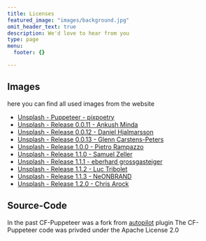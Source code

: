 ```yaml
---
title: Licenses
featured_image: "images/background.jpg"
omit_header_text: true
description: We'd love to hear from you
type: page
menu:
  footer: {}

---
```


## Images
here you can find all used images from the website
- [Unsplash - Puppeteer - pixpoetry](https://unsplash.com/photos/jqrX8cSeVbQ)
- [Unsplash - Release 0.0.11 - Ankush Minda](https://unsplash.com/photos/TLBplYQvqn0?utm_source=unsplash&utm_medium=referral&utm_content=creditCopyText)
- [Unsplash - Release 0.0.12 - Daniel Hjalmarsson](https://unsplash.com/photos/sEApBUS4fIk?utm_source=unsplash&utm_medium=referral&utm_content=creditCopyText)
- [Unsplash - Release 0.0.13 - Glenn Carstens-Peters](https://unsplash.com/photos/v6Uko9VA-18?utm_source=unsplash&utm_medium=referral&utm_content=creditCopyText)
- [Unsplash - Release 1.0.0 - Pietro Rampazzo](https://unsplash.com/photos/x5GcXFvJJhI)
- [Unsplash - Release 1.1.0 - Samuel Zeller](https://unsplash.com/photos/H3e58EBGnCg)
- [Unsplash - Release 1.1.1 - eberhard grossgasteiger](https://unsplash.com/photos/NCNzK2vVnpI)
- [Unsplash - Release 1.1.2 - Luc Tribolet](https://unsplash.com/photos/9RwODwa_JLg/download?force=true)
- [Unsplash - Release 1.1.3 - NeONBRAND](https://unsplash.com/photos/CuDoRFyTkAQ/download?force=true)
- [Unsplash - Release 1.2.0 - Chris Arock](https://unsplash.com/photos/sZdI8vmNK-E/download?force=true)

## Source-Code
In the past CF-Puppeteer was a fork from [autopilot](https://github.com/contraband/autopilot) plugin
The CF-Puppeteer code was privded under the Apache License 2.0 
